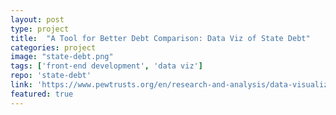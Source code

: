 ```yaml
---
layout: post
type: project
title:  "A Tool for Better Debt Comparison: Data Viz of State Debt"
categories: project
image: "state-debt.png"
tags: ['front-end development', 'data viz']
repo: 'state-debt'
link: 'https://www.pewtrusts.org/en/research-and-analysis/data-visualizations/2019/a-tool-for-better-debt-comparisons'
featured: true
---
```


